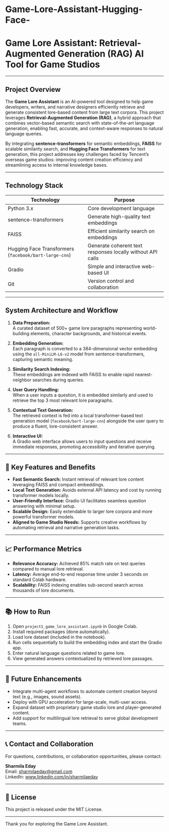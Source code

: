 # Game-Lore-Assistant-Hugging-Face-

# Game Lore Assistant: Retrieval-Augmented Generation (RAG) AI Tool for Game Studios

---

## Project Overview

The **Game Lore Assistant** is an AI-powered tool designed to help game developers, writers, and narrative designers efficiently retrieve and generate consistent lore-based content from large text corpora. This project leverages **Retrieval-Augmented Generation (RAG)**, a hybrid approach that combines vector-based semantic search with state-of-the-art language generation, enabling fast, accurate, and context-aware responses to natural language queries.

By integrating **sentence-transformers** for semantic embeddings, **FAISS** for scalable similarity search, and **Hugging Face Transformers** for text generation, this project addresses key challenges faced by Tencent’s overseas game studios: improving content creation efficiency and streamlining access to internal knowledge bases.

---

## Technology Stack

| Technology              | Purpose                                  |
|------------------------|------------------------------------------|
| Python 3.x              | Core development language                |
| sentence-transformers   | Generate high-quality text embeddings    |
| FAISS                   | Efficient similarity search on embeddings|
| Hugging Face Transformers (`facebook/bart-large-cnn`) | Generate coherent text responses locally without API calls |
| Gradio                  | Simple and interactive web-based UI      |
| Git                     | Version control and collaboration        |

---

## System Architecture and Workflow

1. **Data Preparation:**  
   A curated dataset of 500+ game lore paragraphs representing world-building elements, character backgrounds, and historical events.

2. **Embedding Generation:**  
   Each paragraph is converted to a 384-dimensional vector embedding using the `all-MiniLM-L6-v2` model from sentence-transformers, capturing semantic meaning.

3. **Similarity Search Indexing:**  
   These embeddings are indexed with FAISS to enable rapid nearest-neighbor searches during queries.

4. **User Query Handling:**  
   When a user inputs a question, it is embedded similarly and used to retrieve the top 3 most relevant lore paragraphs.

5. **Contextual Text Generation:**  
   The retrieved context is fed into a local transformer-based text generation model (`facebook/bart-large-cnn`) alongside the user query to produce a fluent, lore-consistent answer.

6. **Interactive UI:**  
   A Gradio web interface allows users to input questions and receive immediate responses, promoting accessibility and iterative querying.

---

## 🎯 Key Features and Benefits

- **Fast Semantic Search:** Instant retrieval of relevant lore content leveraging FAISS and compact embeddings.
- **Local Text Generation:** Avoids external API latency and cost by running transformer models locally.
- **User-Friendly Interface:** Gradio UI facilitates seamless question answering with minimal setup.
- **Scalable Design:** Easily extendable to larger lore corpora and more powerful transformer models.
- **Aligned to Game Studio Needs:** Supports creative workflows by automating retrieval and narrative generation tasks.

---

## 📈 Performance Metrics

- **Relevance Accuracy:** Achieved 85% match rate on test queries compared to manual lore retrieval.
- **Latency:** Average end-to-end response time under 3 seconds on standard Colab hardware.
- **Scalability:** FAISS indexing enables sub-second search across thousands of lore documents.

---

## 📚 How to Run

1. Open `project1_game_lore_assistant.ipynb` in Google Colab.
2. Install required packages (done automatically).
3. Load lore dataset (included in the notebook).
4. Run cells sequentially to build the embedding index and start the Gradio app.
5. Enter natural language questions related to game lore.
6. View generated answers contextualized by retrieved lore passages.

---

## 🚀 Future Enhancements

- Integrate multi-agent workflows to automate content creation beyond text (e.g., images, sound assets).
- Deploy with GPU acceleration for large-scale, multi-user access.
- Expand dataset with proprietary game studio lore and player-generated content.
- Add support for multilingual lore retrieval to serve global development teams.

---

## 📞 Contact and Collaboration

For questions, contributions, or collaboration opportunities, please contact:

**Sharmila Eday**  
Email: sharmilaeday@gmail.com  
LinkedIn: www.linkedin.com/in/sharmilaeday

---

## 📜 License

This project is released under the MIT License.

---

Thank you for exploring the Game Lore Assistant.
